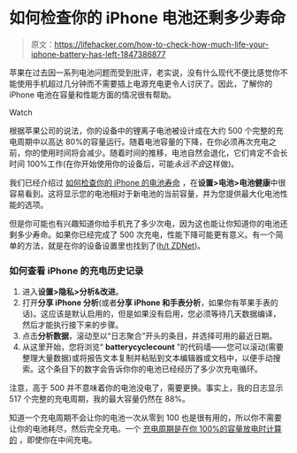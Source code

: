 # 如何检查你的 iPhone 电池还剩多少寿命

> 原文：<https://lifehacker.com/how-to-check-how-much-life-your-iphone-battery-has-left-1847386877>

苹果在过去因一系列电池问题而受到批评，老实说，没有什么现代不便比感觉你不能使用手机超过几分钟而不需要插上电源充电更令人讨厌了。因此，了解你的 iPhone 电池在容量和性能方面的情况很有帮助。

Watch

根据苹果公司的说法，你的设备中的锂离子电池被设计成在大约 500 个完整的充电周期中以高达 80%的容量运行。随着电池容量的下降，在你必须再次充电之前，你的使用时间将会减少。随着时间的推移，电池自然会退化，它们肯定不会长时间 100%工作(在你开始使用你的设备后，可能*永远不会*这样做)。

我们已经介绍过 [如何检查你的 iPhone 的电池寿命](https://lifehacker.com/why-your-iphone-battery-is-recalibrating-in-ios-14-5-1846781068) ，在**设置>电池>电池健康**中很容易看到。这将显示您的电池相对于新电池的当前容量，并为您提供最大化电池性能的选项。

但是你可能也有兴趣知道你给手机充了多少次电，因为这也能让你知道你的电池还剩多少寿命。如果你已经完成了 500 次充电，性能下降可能更有意义。有一个简单的方法，就是在你的设备设置里也找到了([h/t ZDNet](https://www.zdnet.com/article/iphone-battery-trick-quickly-find-out-how-worn-it-is/))。

### 如何查看 iPhone 的充电历史记录

1.  进入**设置>隐私>分析&改进**。
2.  打开**分享 iPhone 分析**(或者**分享 iPhone 和手表分析**，如果你有苹果手表的话)。这应该是默认启用的，但是如果没有启用，您必须等待几天数据编译，然后才能执行接下来的步骤。
3.  点击**分析数据**，滚动至以“日志聚合”开头的条目，并选择可用的最近日期。
4.  从这里开始，您将浏览“ **batterycyclecount** ”的代码墙——您可以滚动(需要整理大量数据)或将报告文本复制并粘贴到文本编辑器或文档中，以便手动搜索。这个条目下的数字会告诉你你的电池已经经历了多少次充电循环。

注意，高于 500 并不意味着你的电池没电了，需要更换。事实上，我的日志显示 517 个完整的充电周期，我的最大容量仍然在 88%。

知道一个充电周期不会让你的电池一次从零到 100 也是很有用的，所以你不需要让你的电池耗尽，然后完全充电。一个 [充电周期是在你 100%的容量放电时计算的](https://www.apple.com/batteries/why-lithium-ion/) ，即使你在中间充电。